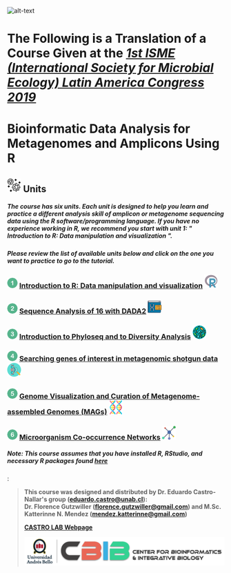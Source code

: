 ![alt-text](micronautas_4.png "Logo")

The Following is a Translation of a Course Given at the [*1st ISME (International Society for Microbial Ecology) Latin America Congress 2019*](https://isme-la2019.org)
==================================================================

Bioinformatic Data Analysis for Metagenomes and Amplicons Using R
========================================================================

![](bacteria2.png) Units
----------------------------------

##### The course has six units. Each unit is designed to help you learn and practice a different analysis skill of amplicon or metagenome sequencing data using the R software/programming language. If you have no experience working in R, we recommend you start with unit 1: " Introduction to R: Data manipulation and visualization ".

##### Please review the list of available units below and click on the one you want to practice to go to the tutorial.

### ![](one.png) [Introduction to R: Data manipulation and visualization](https://github.com/tyden46/newTrainings/blob/master/DataAnalysisForMetagenomesAndAmplicons/IntroductionToRDataManipulationAndVisualization.md) ![](r.png)

### ![](two.png) [Sequence Analysis of 16 with DADA2](https://github.com/tyden46/newTrainings/blob/master/DataAnalysisForMetagenomesAndAmplicons/An%C3%A1lisis%20de%20secuencias%20de%2016S%20con%20DADA2.md) ![](bioinformatics.png)

### ![](three.png) [Introduction to Phyloseq and to Diversity Analysis](https://github.com/tyden46/newTrainings/blob/master/DataAnalysisForMetagenomesAndAmplicons/Introducci%C3%B3n%20a%20phyloseq%20y%20a%20an%C3%A1lisis%20de%20diversidad.md) ![](bacteria.png)

### ![](four.png) [Searching genes of interest in metagenomic shotgun data](http://www.castrolab.org/isme/gene_search/gene_search.html) ![](gene_search.png)

### ![](five.png) [Genome Visualization and Curation of Metagenome-assembled Genomes (MAGs)](https://github.com/tyden46/newTrainings/blob/master/DataAnalysisForMetagenomesAndAmplicons/Introducci%C3%B3n%20a%20phyloseq%20y%20a%20an%C3%A1lisis%20de%20diversidad.md) ![](genome.png)

### ![](six.png) [Microorganism Co-occurrence Networks](https://github.com/tyden46/newTrainings/blob/master/DataAnalysisForMetagenomesAndAmplicons/Redes%20de%20co-ocurrencia%20de%20microorganismos.md) ![](network.png)

##### Note: This course assumes that you have installed R, RStudio, and necessary R packages found [here](http://www.castrolab.org/isme/Requerimientos_WorkshopISME.html)

:

> **This course was designed and distributed by Dr. Eduardo Castro-Nallar's group (eduardo.castro@unab.cl):  
> Dr. Florence Gutzwiller (florence.gutzwiller@gmail.com) and M.Sc. Katterinne N. Mendez (mendez.katterinne@gmail.com)**
> 
> **[CASTRO LAB Webpage](http://www.castrolab.org)**
> 
> ![](UNAB_CBIB_horizontal.png)
